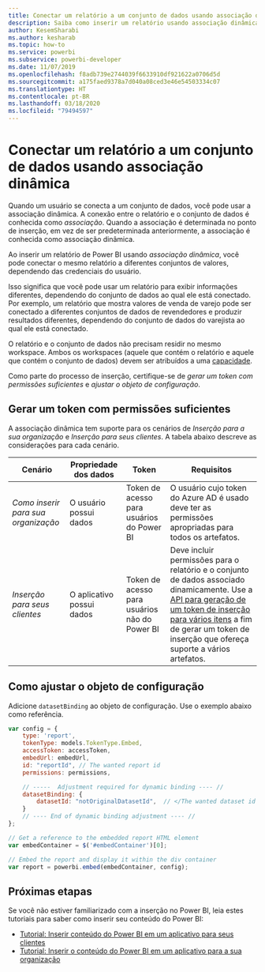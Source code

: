 ```yaml
---
title: Conectar um relatório a um conjunto de dados usando associação dinâmica
description: Saiba como inserir um relatório usando associação dinâmica.
author: KesemSharabi
ms.author: kesharab
ms.topic: how-to
ms.service: powerbi
ms.subservice: powerbi-developer
ms.date: 11/07/2019
ms.openlocfilehash: f8adb739e2744039f6633910df921622a0706d5d
ms.sourcegitcommit: a175faed9378a7d040a08ced3e46e54503334c07
ms.translationtype: HT
ms.contentlocale: pt-BR
ms.lasthandoff: 03/18/2020
ms.locfileid: "79494597"
---
```

# <a name="connect-a-report-to-a-dataset-using-dynamic-binding"></a>Conectar um relatório a um conjunto de dados usando associação dinâmica 

Quando um usuário se conecta a um conjunto de dados, você pode usar a associação dinâmica. A conexão entre o relatório e o conjunto de dados é conhecida como *associação*. Quando a associação é determinada no ponto de inserção, em vez de ser predeterminada anteriormente, a associação é conhecida como associação dinâmica.

Ao inserir um relatório de Power BI usando *associação dinâmica*, você pode conectar o mesmo relatório a diferentes conjuntos de valores, dependendo das credenciais do usuário.

Isso significa que você pode usar um relatório para exibir informações diferentes, dependendo do conjunto de dados ao qual ele está conectado. Por exemplo, um relatório que mostra valores de venda de varejo pode ser conectado a diferentes conjuntos de dados de revendedores e produzir resultados diferentes, dependendo do conjunto de dados do varejista ao qual ele está conectado.

O relatório e o conjunto de dados não precisam residir no mesmo workspace. Ambos os workspaces (aquele que contém o relatório e aquele que contém o conjunto de dados) devem ser atribuídos a uma [capacidade](azure-pbie-create-capacity.md).

Como parte do processo de inserção, certifique-se de *gerar um token com permissões suficientes* e *ajustar o objeto de configuração*.

## <a name="generating-a-token-with-sufficient-permissions"></a>Gerar um token com permissões suficientes

A associação dinâmica tem suporte para os cenários de *Inserção para a sua organização* e *Inserção para seus clientes*. A tabela abaixo descreve as considerações para cada cenário.

|Cenário  |Propriedade dos dados  |Token  |Requisitos  |
|---------|---------|---------|---------|
|*Como inserir para sua organização*    |O usuário possui dados         |Token de acesso para usuários do Power BI         |O usuário cujo token do Azure AD é usado deve ter as permissões apropriadas para todos os artefatos.         |
|*Inserção para seus clientes*     |O aplicativo possui dados         |Token de acesso para usuários não do Power BI         |Deve incluir permissões para o relatório e o conjunto de dados associado dinamicamente. Use a [API para geração de um token de inserção para vários itens](embed-sample-for-customers.md#multiEmbedToken) a fim de gerar um token de inserção que ofereça suporte a vários artefatos.         |

## <a name="adjusting-the-config-object"></a>Como ajustar o objeto de configuração
Adicione `datasetBinding` ao objeto de configuração. Use o exemplo abaixo como referência.

```javascript
var config = {
    type: 'report',
    tokenType: models.TokenType.Embed,
    accessToken: accessToken,
    embedUrl: embedUrl,
    id: "reportId", // The wanted report id
    permissions: permissions,

    // -----  Adjustment required for dynamic binding ---- //
    datasetBinding: {
        datasetId: "notOriginalDatasetId",  // </The wanted dataset id
    }
    // ---- End of dynamic binding adjustment ---- //
};

// Get a reference to the embedded report HTML element
var embedContainer = $('#embedContainer')[0];

// Embed the report and display it within the div container
var report = powerbi.embed(embedContainer, config);
```

## <a name="next-steps"></a>Próximas etapas

Se você não estiver familiarizado com a inserção no Power BI, leia estes tutoriais para saber como inserir seu conteúdo do Power BI:
* [Tutorial: Inserir conteúdo do Power BI em um aplicativo para seus clientes](embed-sample-for-customers.md)
* [Tutorial: Inserir o conteúdo do Power BI em um aplicativo para a sua organização](embed-sample-for-your-organization.md)
